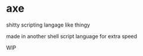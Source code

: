 # axe
shitty scripting langage like thingy

made in another shell script language for extra speed

WIP
